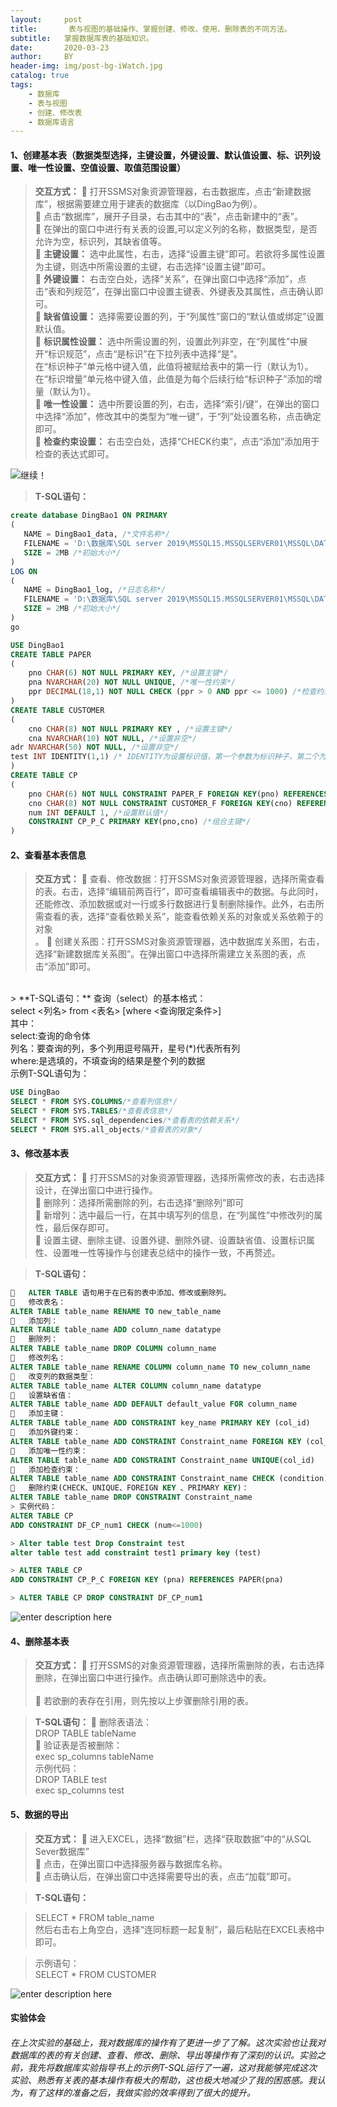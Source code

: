 ```yaml
---
layout:     post
title:       表与视图的基础操作、掌握创建、修改、使用、删除表的不同方法。
subtitle:   掌握数据库表的基础知识。
date:       2020-03-23
author:     BY
header-img: img/post-bg-iWatch.jpg
catalog: true
tags:
    - 数据库
    - 表与视图
    - 创建、修改表
    - 数据库语言
---
```


#### 1、创建基本表（数据类型选择，主键设置，外键设置、默认值设置、标、识列设置、唯一性设置、空值设置、取值范围设置）

> **交互方式：**
	打开SSMS对象资源管理器，右击数据库，点击“新建数据库”，根据需要建立用于建表的数据库（以DingBao为例）。</br>
	点击“数据库”，展开子目录，右击其中的“表”，点击新建中的“表”。</br>
	在弹出的窗口中进行有关表的设置,可以定义列的名称，数据类型，是否允许为空，标识列，其缺省值等。</br>
 	**主键设置：**
选中此属性，右击，选择“设置主键”即可。若欲将多属性设置为主键，则选中所需设置的主键，右击选择“设置主键”即可。</br>
 	**外键设置：**
右击空白处，选择“关系”，在弹出窗口中选择“添加”，点击“表和列规范”，在弹出窗口中设置主键表、外键表及其属性，点击确认即可。</br>
 	**缺省值设置：**
选择需要设置的列，于“列属性”窗口的“默认值或绑定”设置默认值。</br>
 	**标识属性设置：**
选中所需设置的列，设置此列非空，在“列属性”中展开“标识规范”，点击“是标识”在下拉列表中选择“是”。</br>
在“标识种子”单元格中键入值，此值将被赋给表中的第一行（默认为1）。在“标识增量”单元格中键入值，此值是为每个后续行给“标识种子”添加的增量（默认为1）。</br>
 	**唯一性设置：**
选中所要设置的列，右击，选择“索引/键”，在弹出的窗口中选择“添加”，修改其中的类型为“唯一键”，于“列”处设置名称，点击确定即可。</br>
 	**检查约束设置：**
右击空白处，选择“CHECK约束”，点击“添加”添加用于检查的表达式即可。</br>
 
 ![继续！](./images/1_1.jpg)

>**T-SQL语句：**

``` sql
create database DingBao1 ON PRIMARY   
(
   NAME = DingBao1_data, /*文件名称*/
   FILENAME = 'D:\数据库\SQL server 2019\MSSQL15.MSSQLSERVER01\MSSQL\DATA\DingBao1_data.mdf',/*存放位置*/
   SIZE = 2MB /*初始大小*/
)
LOG ON
(
   NAME = DingBao1_log, /*日志名称*/
   FILENAME = 'D:\数据库\SQL server 2019\MSSQL15.MSSQLSERVER01\MSSQL\DATA\DingBao1_log.ldf',/*存放位置*/
   SIZE = 2MB /*初始大小*/
)
go

USE DingBao1
CREATE TABLE PAPER
(
    pno CHAR(6) NOT NULL PRIMARY KEY, /*设置主键*/
    pna NVARCHAR(20) NOT NULL UNIQUE, /*唯一性约束*/
    ppr DECIMAL(18,1) NOT NULL CHECK (ppr > 0 AND ppr <= 1000) /*检查约束*/
)
CREATE TABLE CUSTOMER
(
    cno CHAR(8) NOT NULL PRIMARY KEY , /*设置主键*/
    cna NVARCHAR(10) NOT NULL, /*设置非空*/
adr NVARCHAR(50) NOT NULL, /*设置非空*/
test INT IDENTITY(1,1) /* IDENTITY为设置标识值，第一个参数为标识种子，第二个为标识增量*/
)
CREATE TABLE CP
(
	pno CHAR(6) NOT NULL CONSTRAINT PAPER_F FOREIGN KEY(pno) REFERENCES PAPER(pno), /*设置外键约束*/
	cno CHAR(8) NOT NULL CONSTRAINT CUSTOMER_F FOREIGN KEY(cno) REFERENCES CUSTOMER(cno), /*设置外键约束*/
	num INT DEFAULT 1, /*设置默认值*/
	CONSTRAINT CP_P_C PRIMARY KEY(pno,cno) /*组合主键*/
)
```

 
#### 2、查看基本表信息
> **交互方式：**
	查看、修改数据：打开SSMS对象资源管理器，选择所需查看的表。右击，选择“编辑前两百行”，即可查看编辑表中的数据。与此同时，还能修改、添加数据或对一行或多行数据进行复制删除操作。此外，右击所需查看的表，选择“查看依赖关系”，能查看依赖关系的对象或关系依赖于的对象</br>。
	创建关系图：打开SSMS对象资源管理器，选中数据库关系图，右击，选择“新建数据库关系图”。在弹出窗口中选择所需建立关系图的表，点击“添加”即可。
   </br>
 > **T-SQL语句：**
查询（select）的基本格式：</br>
select <列名> from <表名> [where <查询限定条件>]</br>
其中：</br>
select:查询的命令体</br>
列名：要查询的列，多个列用逗号隔开，星号(*)代表所有列</br>
where:是选填的，不填查询的结果是整个列的数据</br>
示例T-SQL语句为：</br>

``` sql
USE DingBao
SELECT * FROM SYS.COLUMNS/*查看列信息*/
SELECT * FROM SYS.TABLES/*查看表信息*/
SELECT * FROM SYS.sql_dependencies/*查看表的依赖关系*/
SELECT * FROM SYS.all_objects/*查看表的对象*/ 
```

   

#### 3、修改基本表
> **交互方式：**
	打开SSMS的对象资源管理器，选择所需修改的表，右击选择设计，在弹出窗口中进行操作。</br>
	删除列：选择所需删除的列，右击选择“删除列”即可</br>
	新增列：选中最后一行，在其中填写列的信息，在“列属性”中修改列的属性，最后保存即可。</br>
	设置主键、删除主键、设置外键、删除外键、设置缺省值、设置标识属性、设置唯一性等操作与创建表总结中的操作一致，不再赘述。</br>

  


> **T-SQL语句：**

``` sql
	ALTER TABLE 语句用于在已有的表中添加、修改或删除列。
	修改表名：
ALTER TABLE table_name RENAME TO new_table_name
	添加列：
ALTER TABLE table_name ADD column_name datatype
	删除列：
ALTER TABLE table_name DROP COLUMN column_name
	修改列名：
ALTER TABLE table_name RENAME COLUMN column_name TO new_column_name
	改变列的数据类型：
ALTER TABLE table_name ALTER COLUMN column_name datatype
	设置缺省值：
ALTER TABLE table_name ADD DEFAULT default_value FOR column_name
	添加主键：
ALTER TABLE table_name ADD CONSTRAINT key_name PRIMARY KEY (col_id)
	添加外键约束：
ALTER TABLE table_name ADD CONSTRAINT Constraint_name FOREIGN KEY (col_id) REFERENCES foreign_table_name (col_id)
	添加唯一性约束：
ALTER TABLE table_name ADD CONSTRAINT Constraint_name UNIQUE(col_id)
	添加检查约束：
ALTER TABLE table_name ADD CONSTRAINT Constraint_name CHECK (condition)
	删除约束(CHECK、UNIQUE、FOREIGN KEY 、PRIMARY KEY)：
ALTER TABLE table_name DROP CONSTRAINT Constraint_name
> 实例代码：
ALTER TABLE CP
ADD CONSTRAINT DF_CP_num1 CHECK (num<=1000)

> Alter table test Drop Constraint test 
alter table test add constraint test1 primary key (test)

> ALTER TABLE CP 
ADD CONSTRAINT CP_P_C FOREIGN KEY (pna) REFERENCES PAPER(pna)

> ALTER TABLE CP DROP CONSTRAINT DF_CP_num1
```

 
![enter description here](./images/27.jpg)



#### 4、删除基本表
> **交互方式：**
	打开SSMS的对象资源管理器，选择所需删除的表，右击选择删除，在弹出窗口中进行操作。点击确认即可删除选中的表。</br></br>
	若欲删的表存在引用，则先按以上步骤删除引用的表。</br>
  

> **T-SQL语句：**
	删除表语法：</br>
DROP TABLE tableName</br>
	验证表是否被删除：</br>
exec sp_columns tableName</br>
示例代码：</br>
DROP TABLE test</br>
exec sp_columns test</br>

 
 
#### 5、数据的导出
> **交互方式：**
	进入EXCEL，选择“数据”栏，选择“获取数据”中的“从SQL Sever数据库”</br>
	点击，在弹出窗口中选择服务器与数据库名称。</br>
	点击确认后，在弹出窗口中选择需要导出的表，点击“加载”即可。</br>
    
> **T-SQL语句：**

> SELECT * FROM table_name</br>
然后右击右上角空白，选择“连同标题一起复制”，最后粘贴在EXCEL表格中即可。</br>

> 示例语句：</br>
SELECT * FROM CUSTOMER</br>

 ![enter description here](./images/25_1.jpg)  

#### 实验体会 
###### 在上次实验的基础上，我对数据库的操作有了更进一步了了解。这次实验也让我对数据库的表的有关创建、查看、修改、删除、导出等操作有了深刻的认识。实验之前，我先将数据库实验指导书上的示例T-SQL运行了一遍，这对我能够完成这次实验、熟悉有关表的基本操作有极大的帮助，这也极大地减少了我的困惑感。我认为，有了这样的准备之后，我做实验的效率得到了很大的提升。
